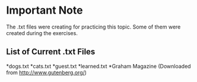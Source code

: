 # Important Note

The .txt files were creating for practicing this topic.
Some of them were created during the exercises.

## List of Current .txt Files
*dogs.txt
*cats.txt
*guest.txt
*learned.txt
*Graham Magazine (Downloaded from http://www.gutenberg.org/)
